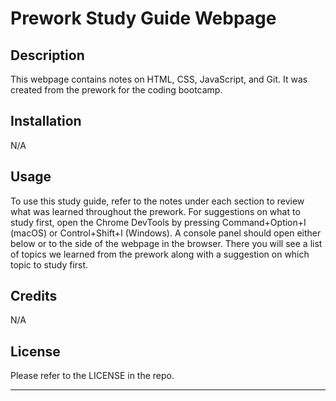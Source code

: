 # Prework Study Guide Webpage

## Description

This webpage contains notes on HTML, CSS, JavaScript, and Git. It was created from the prework for the coding bootcamp.

## Installation

N/A

## Usage

To use this study guide, refer to the notes under each section to review what was learned throughout the prework. For suggestions on what to study first, open the Chrome DevTools by pressing Command+Option+I (macOS) or Control+Shift+I (Windows). A console panel should open either below or to the side of the webpage in the browser. There you will see a list of topics we learned from the prework along with a suggestion on which topic to study first.

## Credits

N/A

## License

Please refer to the LICENSE in the repo.

---